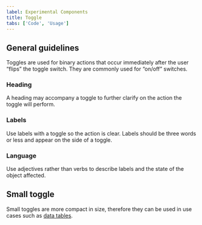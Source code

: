 ```yaml
---
label: Experimental Components
title: Toggle
tabs: ['Code', 'Usage']
---
```


## General guidelines

Toggles are used for binary actions that occur immediately after the user “flips” the toggle switch. They are commonly used for “on/off” switches.

### Heading

A heading may accompany a toggle to further clarify on the action the toggle will perform.

### Labels

Use labels with a toggle so the action is clear. Labels should be three words or less and appear on the side of a toggle.

### Language

Use adjectives rather than verbs to describe labels and the state of the object affected.

## Small toggle

Small toggles are more compact in size, therefore they can be used in use cases such as [data tables](/components/data-table/code).
